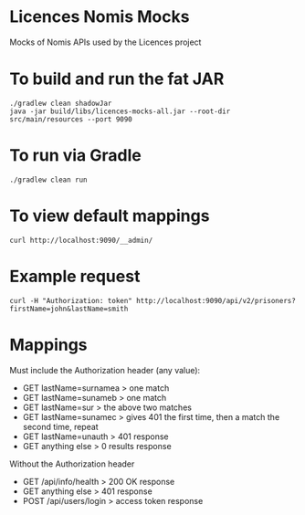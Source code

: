# Licences Nomis Mocks

Mocks of Nomis APIs used by the Licences project


# To build and run the fat JAR
```
./gradlew clean shadowJar
java -jar build/libs/licences-mocks-all.jar --root-dir src/main/resources --port 9090
```

# To run via Gradle
```
./gradlew clean run
```

# To view default mappings
```
curl http://localhost:9090/__admin/
```

# Example request
```
curl -H "Authorization: token" http://localhost:9090/api/v2/prisoners?firstName=john&lastName=smith
```


# Mappings

Must include the Authorization header (any value):

* GET lastName=surnamea > one match
* GET lastName=sunameb > one match
* GET lastName=sur > the above two matches
* GET lastName=sunamec > gives 401 the first time, then a match the second time, repeat
* GET lastName=unauth > 401 response
* GET anything else > 0 results response 
 
Without the Authorization header

* GET /api/info/health > 200 OK response
* GET anything else > 401 response
* POST /api/users/login > access token response
